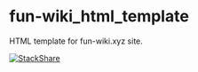# fun-wiki_html_template
HTML template for fun-wiki.xyz site. 

[![StackShare](https://img.shields.io/badge/tech-stack-0690fa.svg?style=flat)](https://stackshare.io/Cryden/fun-wiki)

 <a frameborder="0" data-theme="dark" data-layers="1,2,3,4" data-stack-embed="true" href="https://embed.stackshare.io/stacks/embed/92b598740e406690c2a433b1b54c02"/></a>    <script async src="https://cdn1.stackshare.io/javascripts/client-code.js" charset="utf-8"></script>
